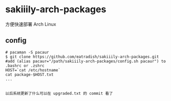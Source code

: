 # sakiiily-arch-packages
方便快速部署 Arch Linux

## config

```
# pacaman -S pacaur
$ git clone https://github.com/eatradish/sakiiily-arch-packages.git
#add (alias pacaur="/path/sakiiily-arch-packages/config.sh pacaur") to .bashrc or .zshrc
HOST=`cat /etc/hostname`
cat package-$HOST.txt
...


以后系统更新了什么可以在 upgraded.txt 的 commit 看了
